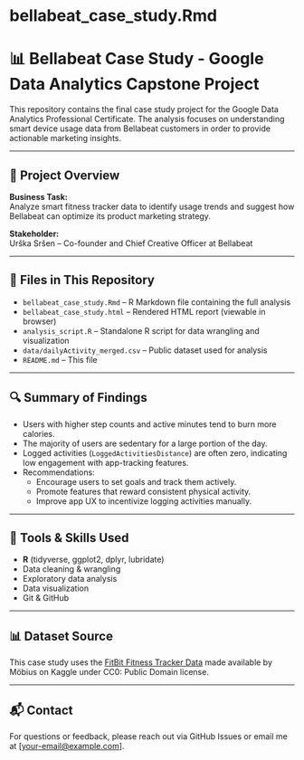 # bellabeat_case_study.Rmd
# 📊 Bellabeat Case Study - Google Data Analytics Capstone Project

This repository contains the final case study project for the Google Data Analytics Professional Certificate. The analysis focuses on understanding smart device usage data from Bellabeat customers in order to provide actionable marketing insights.

---

## 📌 Project Overview

**Business Task:**  
Analyze smart fitness tracker data to identify usage trends and suggest how Bellabeat can optimize its product marketing strategy.

**Stakeholder:**  
Urška Sršen – Co-founder and Chief Creative Officer at Bellabeat

---

## 📁 Files in This Repository

- `bellabeat_case_study.Rmd` – R Markdown file containing the full analysis
- `bellabeat_case_study.html` – Rendered HTML report (viewable in browser)
- `analysis_script.R` – Standalone R script for data wrangling and visualization
- `data/dailyActivity_merged.csv` – Public dataset used for analysis
- `README.md` – This file

---

## 🔍 Summary of Findings

- Users with higher step counts and active minutes tend to burn more calories.
- The majority of users are sedentary for a large portion of the day.
- Logged activities (`LoggedActivitiesDistance`) are often zero, indicating low engagement with app-tracking features.
- Recommendations:
  - Encourage users to set goals and track them actively.
  - Promote features that reward consistent physical activity.
  - Improve app UX to incentivize logging activities manually.

---

## 🧰 Tools & Skills Used

- **R** (tidyverse, ggplot2, dplyr, lubridate)
- Data cleaning & wrangling
- Exploratory data analysis
- Data visualization
- Git & GitHub

---

## 📊 Dataset Source

This case study uses the [FitBit Fitness Tracker Data](https://www.kaggle.com/datasets/arashnic/fitbit) made available by Möbius on Kaggle under CC0: Public Domain license.

---

## 📬 Contact

For questions or feedback, please reach out via GitHub Issues or email me at [your-email@example.com].

